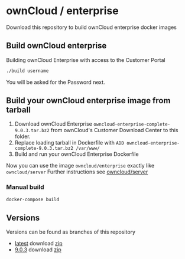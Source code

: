 # ownCloud / enterprise

Download this repository to build ownCloud enterprise docker images

## Build ownCloud enterprise

Building ownCloud Enterprise with access to the Customer Portal
```bash
./build username
```
You will be asked for the Password next.


## Build your ownCloud enterprise image from tarball

1. Download ownCloud Enterprise ```owncloud-enterprise-complete-9.0.3.tar.bz2``` from ownCloud's Customer Download Center to this folder.
2. Replace loading tarball in Dockerfile with `ADD owncloud-enterprise-complete-9.0.3.tar.bz2 /var/www/`
3. Build and run your ownCloud Enterprise Dockerfile

Now you can use the image `owncloud/enterprise` exactly like `owncloud/server`
Further instructions see [owncloud/server](https://github.com/owncloud-docker/server)


### Manual build

```bash
docker-compose build
```


## Versions

Versions can be found as branches of this repository

* [latest](https://github.com/owncloud-docker/enterprise/tree/master) download [zip](https://github.com/owncloud-docker/enterprise/archive/master.zip)
* [9.0.3](https://github.com/owncloud-docker/enterprise/tree/9.0.3) download [zip](https://github.com/owncloud-docker/enterprise/archive/9.0.3.zip)

